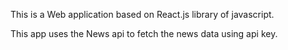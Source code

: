 This is a Web application based on React.js library of javascript.

This app uses the News api to fetch the news data using api key.

